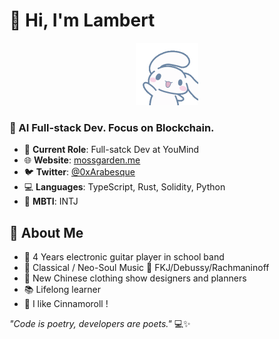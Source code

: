 # 👋 Hi, I'm Lambert
<div align="center">
  <img src="Cinnamoroll.gif" alt="Cinnamoroll" width="100">
</div>

### 🔮 AI Full-stack Dev. Focus on Blockchain.

* 🔭 **Current Role**: Full-satck Dev at YouMind
* 🌐 **Website**: [mossgarden.me](https://mossgarden.me)
* 🐦 **Twitter**: [@0xArabesque](https://x.com/0xArabesque)
* 💻 **Languages**: TypeScript, Rust, Solidity, Python
* 🗼 **MBTI**: INTJ

## 💜 About Me

* 🎸 4 Years electronic guitar player in school band
* 🎵 Classical / Neo-Soul Music 🐬 FKJ/Debussy/Rachmaninoff
* 🎀 New Chinese clothing show designers and planners
* 📚 Lifelong learner
* 🌸 I like Cinnamoroll !

<!-- 
## 📝 Latest Blog Posts

<!-- BLOG-POST-LIST:START -->
<!-- BLOG-POST-LIST:END -->


_"Code is poetry, developers are poets."_ 💻✨